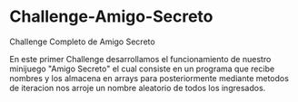 # Challenge-Amigo-Secreto
Challenge Completo de Amigo Secreto

En este primer Challenge desarrollamos el funcionamiento de nuestro minijuego "Amigo Secreto"
el cual consiste en un programa que recibe nombres y los almacena en arrays
para posteriormente mediante metodos de iteracion nos arroje un nombre aleatorio de todos los ingresados.
